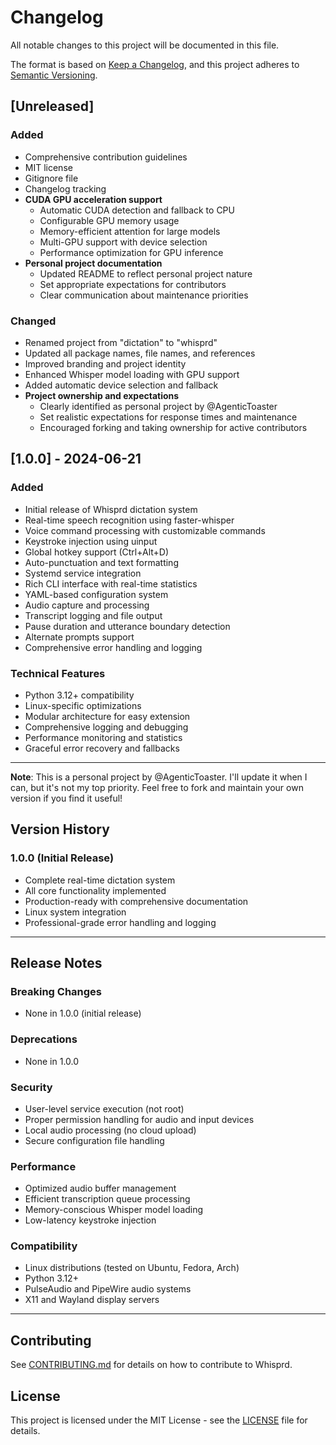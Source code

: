 # Changelog

All notable changes to this project will be documented in this file.

The format is based on [Keep a Changelog](https://keepachangelog.com/en/1.0.0/),
and this project adheres to [Semantic Versioning](https://semver.org/spec/v2.0.0.html).

## [Unreleased]

### Added
- Comprehensive contribution guidelines
- MIT license
- Gitignore file
- Changelog tracking
- **CUDA GPU acceleration support**
  - Automatic CUDA detection and fallback to CPU
  - Configurable GPU memory usage
  - Memory-efficient attention for large models
  - Multi-GPU support with device selection
  - Performance optimization for GPU inference
- **Personal project documentation**
  - Updated README to reflect personal project nature
  - Set appropriate expectations for contributors
  - Clear communication about maintenance priorities

### Changed
- Renamed project from "dictation" to "whisprd"
- Updated all package names, file names, and references
- Improved branding and project identity
- Enhanced Whisper model loading with GPU support
- Added automatic device selection and fallback
- **Project ownership and expectations**
  - Clearly identified as personal project by @AgenticToaster
  - Set realistic expectations for response times and maintenance
  - Encouraged forking and taking ownership for active contributors

## [1.0.0] - 2024-06-21

### Added
- Initial release of Whisprd dictation system
- Real-time speech recognition using faster-whisper
- Voice command processing with customizable commands
- Keystroke injection using uinput
- Global hotkey support (Ctrl+Alt+D)
- Auto-punctuation and text formatting
- Systemd service integration
- Rich CLI interface with real-time statistics
- YAML-based configuration system
- Audio capture and processing
- Transcript logging and file output
- Pause duration and utterance boundary detection
- Alternate prompts support
- Comprehensive error handling and logging

### Technical Features
- Python 3.12+ compatibility
- Linux-specific optimizations
- Modular architecture for easy extension
- Comprehensive logging and debugging
- Performance monitoring and statistics
- Graceful error recovery and fallbacks

---

**Note**: This is a personal project by @AgenticToaster. I'll update it when I can, but it's not my top priority. Feel free to fork and maintain your own version if you find it useful!

## Version History

### 1.0.0 (Initial Release)
- Complete real-time dictation system
- All core functionality implemented
- Production-ready with comprehensive documentation
- Linux system integration
- Professional-grade error handling and logging

---

## Release Notes

### Breaking Changes
- None in 1.0.0 (initial release)

### Deprecations
- None in 1.0.0

### Security
- User-level service execution (not root)
- Proper permission handling for audio and input devices
- Local audio processing (no cloud upload)
- Secure configuration file handling

### Performance
- Optimized audio buffer management
- Efficient transcription queue processing
- Memory-conscious Whisper model loading
- Low-latency keystroke injection

### Compatibility
- Linux distributions (tested on Ubuntu, Fedora, Arch)
- Python 3.12+
- PulseAudio and PipeWire audio systems
- X11 and Wayland display servers

---

## Contributing

See [CONTRIBUTING.md](CONTRIBUTING.md) for details on how to contribute to Whisprd.

## License

This project is licensed under the MIT License - see the [LICENSE](LICENSE) file for details. 